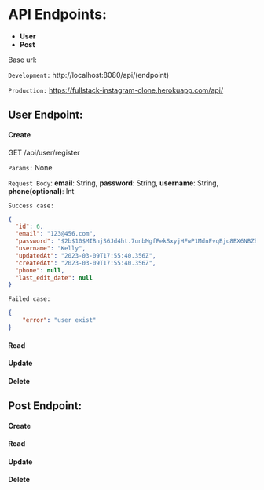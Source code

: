 # API Endpoints:

- **User**
- **Post**

Base url:

`Development:` http://localhost:8080/api/(endpoint)

`Production:` https://fullstack-instagram-clone.herokuapp.com/api/

## User Endpoint:

#### Create

GET /api/user/register

`Params:` None

`Request Body`: **email**: String, **password**: String, **username**: String, **phone(optional)**: Int

`Success case:`

```JSON
{
  "id": 6,
  "email": "123@456.com",
  "password": "$2b$10$MIBnjS6Jd4ht.7unbMgfFekSxyjHFwP1MdnFvqBjq8BX6NBZhzhPK",
  "username": "Kelly",
  "updatedAt": "2023-03-09T17:55:40.356Z",
  "createdAt": "2023-03-09T17:55:40.356Z",
  "phone": null,
  "last_edit_date": null
}
```

`Failed case:`

```JSON
{
    "error": "user exist"
}

```

#### Read

#### Update

#### Delete

## Post Endpoint:

#### Create

#### Read

#### Update

#### Delete
